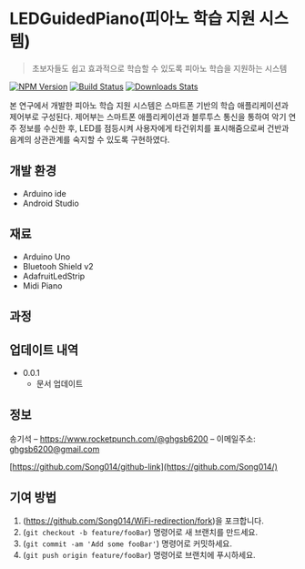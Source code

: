 # LEDGuidedPiano(피아노 학습 지원 시스템)
> 초보자들도 쉽고 효과적으로 학습할 수 있도록 피아노 학습을 지원하는 시스템

[![NPM Version][npm-image]][npm-url]
[![Build Status][travis-image]][travis-url]
[![Downloads Stats][npm-downloads]][npm-url]

본 연구에서 개발한 피아노 학습 지원 시스템은 스마트폰 기반의 학습 애플리케이션과 제어부로 구성된다.
제어부는 스마트폰 애플리케이션과 블루투스 통신을 통하여 악기 연주 정보를 수신한 후,
LED를 점등시켜 사용자에게 타건위치를 표시해줌으로써 건반과 음계의 상관관계를 숙지할 수 있도록 구현하였다.

## 개발 환경 

* Arduino ide
* Android Studio

## 재료

* Arduino Uno
* Bluetooh Shield v2
* AdafruitLedStrip
* Midi Piano 

## 과정



## 업데이트 내역

* 0.0.1
    * 문서 업데이트

## 정보

송기석 – https://www.rocketpunch.com/@ghgsb6200 – 이메일주소: ghgsb6200@gmail.com

[https://github.com/Song014/github-link](https://github.com/Song014/)

## 기여 방법

1. (<https://github.com/Song014/WiFi-redirection/fork>)을 포크합니다.
2. (`git checkout -b feature/fooBar`) 명령어로 새 브랜치를 만드세요.
3. (`git commit -am 'Add some fooBar'`) 명령어로 커밋하세요.
4. (`git push origin feature/fooBar`) 명령어로 브랜치에 푸시하세요. 

<!-- Markdown link & img dfn's -->
[npm-image]: https://img.shields.io/npm/v/datadog-metrics.svg?style=flat-square
[npm-url]: https://npmjs.org/package/datadog-metrics
[npm-downloads]: https://img.shields.io/npm/dm/datadog-metrics.svg?style=flat-square
[travis-image]: https://img.shields.io/travis/dbader/node-datadog-metrics/master.svg?style=flat-square
[travis-url]: https://travis-ci.org/dbader/node-datadog-metrics
